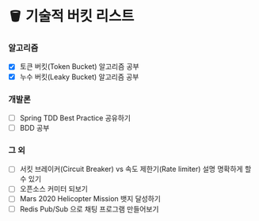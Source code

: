 # 🪣 기술적 버킷 리스트

### 알고리즘
- [x] 토큰 버킷(Token Bucket) 알고리즘 공부
- [x] 누수 버킷(Leaky Bucket) 알고리즘 공부

### 개발론
- [ ] Spring TDD Best Practice 공유하기
- [ ] BDD 공부

### 그 외
- [ ] 서킷 브레이커(Circuit Breaker) vs 속도 제한기(Rate limiter) 설명 명확하게 할 수 있기
- [ ] 오픈소스 커미터 되보기
- [ ] Mars 2020 Helicopter Mission 뱃지 달성하기
- [ ] Redis Pub/Sub 으로 채팅 프로그램 만들어보기
